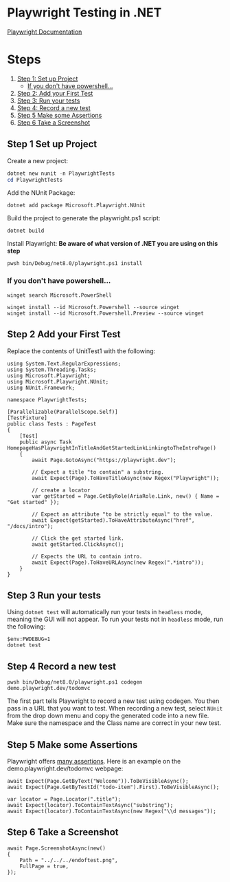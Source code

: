 # Playwright Testing in .NET
[Playwright Documentation](https://playwright.dev/dotnet/)

# Steps
1. [Step 1: Set up Project](#Step-1-Set-up-Project)
      - [If you don't have powershell...](#If-you-don't-have-powershell...)
2. [Step 2: Add your First Test](#Step-2-Add-your-First-Test)
3. [Step 3: Run your tests](#Step-3-Run-your-tests)
4. [Step 4: Record a new test](#Step-4-Record-a-new-test)
5. [Step 5 Make some Assertions](#Step-5-Make-some-Assertions)
6. [Step 6 Take a Screenshot](#Step-6-Take-a-Screenshot)



## Step 1 Set up Project
Create a new project:
```powershell
dotnet new nunit -n PlaywrightTests
cd PlaywrightTests
```
Add the NUnit Package:
```
dotnet add package Microsoft.Playwright.NUnit
```
Build the project to generate the playwright.ps1 script:
```
dotnet build
```
Install Playwright:
__Be aware of what version of .NET you are using on this step__
```
pwsh bin/Debug/net8.0/playwright.ps1 install
```

### If you don't have powershell...
```
winget search Microsoft.PowerShell
```
```
winget install --id Microsoft.Powershell --source winget
winget install --id Microsoft.Powershell.Preview --source winget
```

## Step 2 Add your First Test
Replace the contents of UnitTest1 with the following:
```
using System.Text.RegularExpressions;
using System.Threading.Tasks;
using Microsoft.Playwright;
using Microsoft.Playwright.NUnit;
using NUnit.Framework;

namespace PlaywrightTests;

[Parallelizable(ParallelScope.Self)]
[TestFixture]
public class Tests : PageTest
{
    [Test]
    public async Task HomepageHasPlaywrightInTitleAndGetStartedLinkLinkingtoTheIntroPage()
    {
        await Page.GotoAsync("https://playwright.dev");

        // Expect a title "to contain" a substring.
        await Expect(Page).ToHaveTitleAsync(new Regex("Playwright"));

        // create a locator
        var getStarted = Page.GetByRole(AriaRole.Link, new() { Name = "Get started" });

        // Expect an attribute "to be strictly equal" to the value.
        await Expect(getStarted).ToHaveAttributeAsync("href", "/docs/intro");

        // Click the get started link.
        await getStarted.ClickAsync();

        // Expects the URL to contain intro.
        await Expect(Page).ToHaveURLAsync(new Regex(".*intro"));
    }
}
```

## Step 3 Run your tests
Using `dotnet test` will automatically run your tests in `headless` mode, meaning the GUI will not appear. To run your tests not in `headless` mode, run the following: 
```
$env:PWDEBUG=1
dotnet test
```

## Step 4 Record a new test
```
pwsh bin/Debug/net8.0/playwright.ps1 codegen demo.playwright.dev/todomvc
```
The first part tells Playwright to record a new test using codegen. You then pass in a URL that you want to test.
When recording a new test, select `NUnit` from the drop down menu and copy the generated code into a new file. Make sure the namespace and the Class name are correct in your new test.

## Step 5 Make some Assertions
Playwright offers [many assertions](https://playwright.dev/dotnet/docs/test-assertions#list-of-assertions). Here is an example on the demo.playwright.dev/todomvc webpage:
```
await Expect(Page.GetByText("Welcome")).ToBeVisibleAsync();
await Expect(Page.GetByTestId("todo-item").First).ToBeVisibleAsync();

var locator = Page.Locator(".title");
await Expect(locator).ToContainTextAsync("substring");
await Expect(locator).ToContainTextAsync(new Regex("\\d messages"));
```

## Step 6 Take a Screenshot
```
await Page.ScreenshotAsync(new()
{
    Path = "../../../endoftest.png",
    FullPage = true,
});
```
